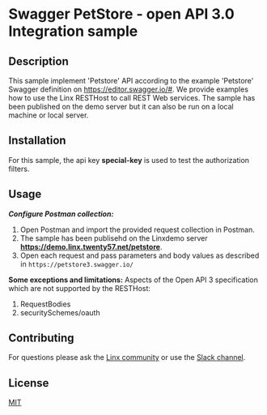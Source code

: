 #  Swagger PetStore - open API 3.0 Integration sample

## Description
This sample implement 'Petstore' API according to the example 'Petstore' Swagger definition on https://editor.swagger.io/#.  We provide examples how to use the Linx RESTHost to call REST Web services.  The sample has been published on the demo server but it can also be run on a local machine or local server.  

## Installation
For this sample, the api key **special-key** is used to test the authorization filters. 

## Usage
***Configure Postman collection:*** 
1. Open Postman and import the provided request collection in Postman.
2. The sample has been publisehd on the Linxdemo server **https://demo.linx.twenty57.net/petstore**.  
3. Open each request and pass parameters and body values as described in `https://petstore3.swagger.io/`

**Some exceptions and limitations:**
Aspects of the Open API 3 specification which are not supported by the RESTHost:
1. RequestBodies
2. securitySchemes/oauth


## Contributing

For questions please ask the [Linx community](https://linx/software/community) or use the [Slack channel](https://linxsoftware.slack.com/archives/C01FLBC1XNX). 

## License

[MIT](https://github.com/linx-software/template-repo/blob/main/LICENSE.txt)
